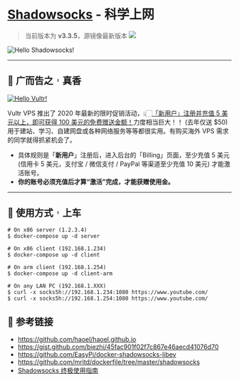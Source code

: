 # [Shadowsocks](https://github.com/shadowsocks/shadowsocks-libev) - 科学上网

> 当前版本为 **v3.3.5**，源镜像最新版本 [![](https://flat.badgen.net/github/tag/EasyPi/docker-shadowsocks-libev?icon=github&label=EasyPi/docker-shadowsocks-libev)](https://github.com/EasyPi/docker-shadowsocks-libev)

![Hello Shadowsocks!](https://i.loli.net/2020/08/22/Z3f7rcFdXtyMO1B.png)

---

## 🚀️ 广而告之︲真香

[![Hello Vultr!](https://www.vultr.com/media/banners/banner_728x90.png)](https://www.vultr.com/?ref=7305362)

Vultr VPS 推出了 2020 年最新的限时促销活动，👆🏻[「新用户」注册并充值 5 美元以上，即可获得 100 美元的免费赠送金额！](https://www.vultr.com/?ref=7305362)力度相当巨大！！ (去年仅送 $50) 用于建站、学习、自建网盘或各种网络服务等等都很实用。有购买海外 VPS 需求的同学就得抓紧机会了。

- 具体规则是「**新用户**」注册后，进入后台的「Billing」页面，至少充值 5 美元 (信用卡 5 美元，支付宝 / 微信支付 / PayPal 等渠道至少充值 10 美元) 才能激活账号。
- **你的账号必须充值后才算“激活”完成，才能获赠使用金。**

---

## 🛫 使用方式︲上车

```console
# On x86 server (1.2.3.4)
$ docker-compose up -d server

# On x86 client (192.168.1.234)
$ docker-compose up -d client

# On arm client (192.168.1.254)
$ docker-compose up -d client-arm

# On any LAN PC (192.168.1.XXX)
$ curl -x socks5h://192.168.1.234:1080 https://www.youtube.com/
$ curl -x socks5h://192.168.1.254:1080 https://www.youtube.com/
```

## 🔗️ 参考链接

- https://github.com/haoel/haoel.github.io
- https://gist.github.com/biezhi/45fac901f02f7c867e46aecd41076d70
- https://github.com/EasyPi/docker-shadowsocks-libev
- https://github.com/mritd/dockerfile/tree/master/shadowsocks
- [Shadowsocks 终极使用指南](https://shadowsockshelp.github.io/Shadowsocks/)
